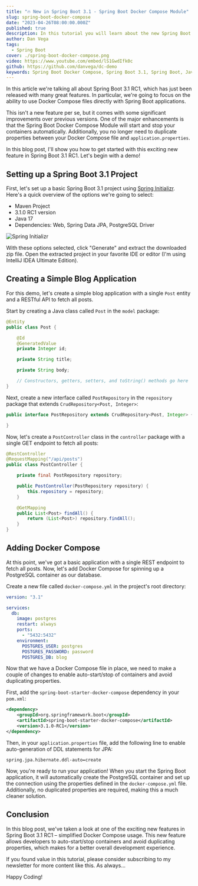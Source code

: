 ```yaml
---
title: "🔥 New in Spring Boot 3.1 - Spring Boot Docker Compose Module"
slug: spring-boot-docker-compose
date: "2023-04-26T08:00:00.000Z"
published: true
description: In this tutorial you will learn about the new Spring Boot Docker Compose Module. This module allows you to use Docker Compose files directly with Spring Boot applications.
author: Dan Vega
tags:
  - Spring Boot
cover: ./spring-boot-docker-compose.png
video: https://www.youtube.com/embed/lS1GwdIfk0c
github: https://github.com/danvega/dc-demo
keywords: Spring Boot Docker Compose, Spring Boot 3.1, Spring Boot, Java, Docker Compose
---
```


In this article we're talking all about Spring Boot 3.1 RC1, which has just been released with many great features. In particular, we're going to focus on the ability to use Docker Compose files directly with Spring Boot applications.

This isn't a new feature per se, but it comes with some significant improvements over previous versions. One of the major enhancements is that the Spring Boot Docker Compose Module will start and stop your containers automatically. Additionally, you no longer need to duplicate properties between your Docker Compose file and `application.properties`.

In this blog post, I'll show you how to get started with this exciting new feature in Spring Boot 3.1 RC1. Let's begin with a demo!

## Setting up a Spring Boot 3.1 Project

First, let's set up a basic Spring Boot 3.1 project using [Spring Initializr](https://start.spring.io/). Here's a quick overview of the options we're going to select:

- Maven Project
- 3.1.0 RC1 version
- Java 17
- Dependencies: Web, Spring Data JPA, PostgreSQL Driver

![Spring Initializr](/images/blog/2023/04/26/start-spring-io.png)

With these options selected, click "Generate" and extract the downloaded zip file. Open the extracted project in your favorite IDE or editor (I'm using IntelliJ IDEA Ultimate Edition).

## Creating a Simple Blog Application

For this demo, let's create a simple blog application with a single `Post` entity and a RESTful API to fetch all posts.

Start by creating a Java class called `Post` in the `model` package:

```java
@Entity
public class Post {

    @Id
    @GeneratedValue
    private Integer id;

    private String title;

    private String body;

    // Constructors, getters, setters, and toString() methods go here
}
```

Next, create a new interface called `PostRepository` in the `repository` package that extends `CrudRepository<Post, Integer>`:

```java
public interface PostRepository extends CrudRepository<Post, Integer> {

}
```

Now, let's create a `PostController` class in the `controller` package with a single GET endpoint to fetch all posts:

```java
@RestController
@RequestMapping("/api/posts")
public class PostController {

    private final PostRepository repository;

    public PostController(PostRepository repository) {
        this.repository = repository;
    }

    @GetMapping
    public List<Post> findAll() {
        return (List<Post>) repository.findAll();
    }
}
```

## Adding Docker Compose

At this point, we've got a basic application with a single REST endpoint to fetch all posts. Now, let's add Docker Compose for spinning up a PostgreSQL container as our database.

Create a new file called `docker-compose.yml` in the project's root directory:

```yaml
version: "3.1"

services:
  db:
    image: postgres
    restart: always
    ports:
      - "5432:5432"
    environment:
      POSTGRES_USER: postgres
      POSTGRES_PASSWORD: password
      POSTGRES_DB: blog
```

Now that we have a Docker Compose file in place, we need to make a couple of changes to enable auto-start/stop of containers and avoid duplicating properties.

First, add the `spring-boot-starter-docker-compose` dependency in your `pom.xml`:

```xml
<dependency>
    <groupId>org.springframework.boot</groupId>
    <artifactId>spring-boot-starter-docker-compose</artifactId>
    <version>3.1.0-RC1</version>
</dependency>

```

Then, in your `application.properties` file, add the following line to enable auto-generation of DDL statements for JPA:

```properties
spring.jpa.hibernate.ddl-auto=create
```

Now, you're ready to run your application! When you start the Spring Boot application, it will automatically create the PostgreSQL container and set up the connection using the properties defined in the `docker-compose.yml` file. Additionally, no duplicated properties are required, making this a much cleaner solution.

## Conclusion

In this blog post, we've taken a look at one of the exciting new features in Spring Boot 3.1 RC1 – simplified Docker Compose usage. This new feature allows developers to auto-start/stop containers and avoid duplicating properties, which makes for a better overall development experience.

If you found value in this tutorial, please consider subscribing to my newsletter for more content like this. As always…

Happy Coding!

